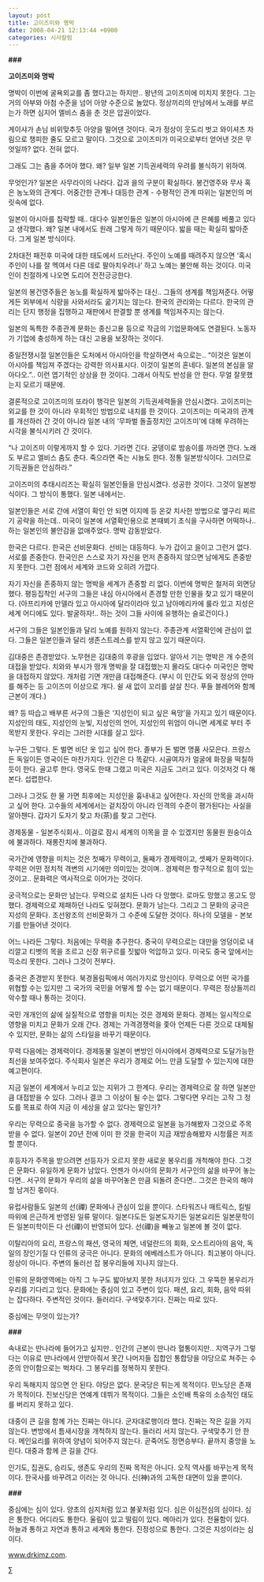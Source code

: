 ```yaml
---
layout: post
title: 고이즈미와 명박
date: 2008-04-21 12:13:44 +0900
categories: 시사칼럼
---
```

**###**

**고이즈미와 명박**

명박이 이번에 굴욕외교를 좀 했다고는 하지만.. 왕년의 고이즈미에 미치지 못한다. 그는 거의 아부와 아첨 수준을 넘어 아양 수준으로 놀았다. 정상끼리의 만남에서 노래를 부르는가 하면 심지어 엘비스 춤을 춘 것은 압권이었다. 

게이샤가 손님 비위맞추듯 아양을 떨어댄 것이다. 국가 정상이 웃도리 벗고 와이셔츠 차림으로 챙피한 줄도 모르고 말이다. 그것으로 고이즈미가 미국으로부터 얻어낸 것은 무엇일까? 없다. 전혀 없다. 

그래도 그는 춤을 추어야 했다. 왜? 일부 일본 기득권세력의 우려를 불식하기 위하여. 

무엇인가? 일본은 사무라이의 나라다. 갑과 을의 구분이 확실하다. 봉건영주와 무사 혹은 농노와의 관계다. 어중간한 관계나 대등한 관계 - 수평적인 관계 따위는 일본인의 머릿속에 없다. 

일본이 아시아를 침략할 때.. 대다수 일본인들은 일본이 아시아에 큰 은혜를 베풀고 있다고 생각했다. 왜? 일본 내에서도 원래 그렇게 하기 때문이다. 밟을 때는 확실히 밟아준다. 그게 일본 방식이다. 

2차대전 패전후 미국에 대한 태도에서 드러난다. 주인이 노예를 때려주지 않으면 ‘혹시 주인이 나를 잘 멕여서 다른 데로 팔아치우려나’ 하고 노예는 불안해 하는 것이다. 미국인이 친절하게 나오면 도리어 전전긍긍한다. 

일본의 봉건영주들은 농노를 확실하게 밟아주는 대신.. 그들의 생계를 책임져준다. 어떻게든 외부에서 식량을 사와서라도 굶기지는 않는다. 한국의 관리와는 다르다. 한국의 관리는 단지 행정을 집행하고 재판에서 판결할 뿐 생계를 책임져주지는 않는다. 

일본의 독특한 주종관계 문화는 종신고용 등으로 작금의 기업문화에도 연결된다. 노동자가 기업에 충성하게 하는 대신 고용을 보장하는 것이다. 

중일전쟁시절 일본인들은 도처에서 아시아인을 학살하면서 속으로는.. “이것은 일본이 아시아를 책임져 주겠다는 강력한 의사표시다. 이것이 일본의 혼네다. 일본의 본심을 알아다오.”.. 이런 엽기적인 상상을 한 것이다. 그래서 아직도 반성을 안 한다. 무얼 잘못했는지 모르기 때문에. 

결론적으로 고이즈미의 또라이 행각은 일본의 기득권세력들을 안심시켰다. 고이즈미는 외교를 한 것이 아니라 우회적인 방법으로 내치를 한 것이다. 고이즈미는 미국과의 관계를 개선하러 간 것이 아니라 일본 내의 ‘무파벌 돌출정치인 고이즈미’에 대해 우려하는 시각을 불식시키러 간 것이다.

“나 고이즈미 이렇게까지 할 수 있다. 기라면 긴다. 궁뎅이로 밤송이를 까라면 깐다. 노래도 부르고 엘비스 춤도 춘다. 죽으라면 죽는 시늉도 한다. 정통 일본방식이다. 그러므로 기득권들은 안심하라.”

고이즈미의 추태시리즈는 확실히 일본인들을 안심시켰다. 성공한 것이다. 그것이 일본방식이다. 그 방식이 통했다. 일본 내에서는. 

일본인들은 서로 간에 서열이 확인 안 되면 이지메 등 온갖 치사한 방법으로 옆구리 찌르기 공략을 하는데.. 미국이 일본에 서열확인용으로 본때뵈기 초식을 구사하면 어떡하나.. 하는 일본인의 불안감을 없애주었다. 명박 감동받았다. 

한국은 다르다. 한국은 선비문화다. 선비는 대등하다. 누가 갑이고 을이고 그런거 없다. 서로를 존중한다. 한국인은 스스로 자기 자신을 먼저 존중하지 않으면 남에게도 존중받지 못한다. 그런 점에서 세계와 코드와 오히려 가깝다. 

자기 자신을 존중하지 않는 명박을 세계가 존중할 리 없다. 이번에 명박은 철저히 외면당했다. 평등집착인 서구의 그들은 내심 아시아에서 존경할 만한 인물을 찾고 있기 때문이다. (아프리카에 만델라 있고 아시아에 달라이라마 있고 남아메리카에 룰라 있고 지성은 세계 어디에도 있다. 발굴하자!.. 하는 것이 그들 사이에 유행하는 슬로건이다.) 

서구의 그들은 일본인들과 달리 노예를 원하지 않는다. 주종관계 서열확인에 관심이 없다. 그들은 일본인들과 달리 생존스트레스를 받지 않고 있기 때문이다.

김대중은 존경받았다. 노무현은 김대중의 후광을 입었다. 알아서 기는 명박은 개 수준의 대접을 받았다. 치와와 부시가 떵개 명박을 잘 대접했는지 몰라도 대다수 미국인은 명박을 대접하지 않았다. 개처럼 기면 개만큼 대접해준다. (부시 이 인간도 외국 정상의 안마를 해주는 등 고이즈미 이상으로 개다. 쉴 새 없이 꼬리를 살살 친다. 푸들 블레어와 함께 근본이 개다.)

왜? 등 따습고 배부른 서구의 그들은 ‘지성인이 되고 싶은 욕망’을 가지고 있기 때문이다. 지성인의 태도, 지성인의 눈빛, 지성인의 언어, 지성인의 위엄이 아니면 세계로 부터 주목받지 못한다. 우리는 그러한 시대를 살고 있다. 

누구든 그렇다. 돈 벌면 비단 옷 입고 싶어 한다. 졸부가 돈 벌면 명품 사모은다. 프랑스든 독일이든 영국이든 마찬가지다. 인간은 다 똑같다. 시골여자가 얼굴에 화장을 떡칠하듯이 한다. 골고루 한다. 영국도 한때 그랬고 미국은 지금도 그러고 있다. 이것저것 다 해 본다. 섭렵한다. 

그러나 그것도 한 물 가면 최후에는 지성인을 흉내내고 싶어한다. 자신의 안목을 과시하고 싶어 한다. 고수들의 세계에서는 겉치장이 아니라 인격의 수준이 평가된다는 사실을 알아챈다. 갑자기 도자기 찾고 차(茶)를 찾고 그런다. 

경제동물 - 일본주식회사.. 이걸로 잠시 세계의 이목을 끌 수 있겠지만 동물원 원숭이쇼에 불과하다. 재롱잔치에 불과하다. 

국가간에 영향을 미치는 것은 첫째가 무력이고, 둘째가 경제력이고, 셋째가 문화력이다. 무력은 어떤 정치적 격변의 시기에만 의미있는 것이며.. 경제력은 항구적으로 힘이 있는 것이고.. 문화력은 역사적으로 이어가는 것이다. 

궁극적으로는 문화만 남는다. 무력으로 설치든 나라 다 망했다. 로마도 망했고 몽고도 망했다. 경제력으로 제패하던 나라도 잊혀졌다. 문화가 남는다. 그리고 그 문화의 궁극은 지성의 문화다. 조선왕조의 선비문화가 그 수준에 도달한 것이다. 하나의 모델을 - 본보기를 만들어낸 것이다. 

어느 나라든 그렇다. 처음에는 무력을 추구한다. 중국이 무력으로는 대만을 엉덩이로 내리깔고 티벳의 목을 조르고 신장 위구르를 짓밟아 억압하고 있다. 미국도 중국 앞에서는 끽소리 못한다. 그러나 그것이 전부다. 

중국은 존경받지 못한다. 북경올림픽에서 여러가지로 망신이다. 무력으로 어떤 국가를 위협할 수는 있지만 그 국가의 국민을 어떻게 할 수는 없기 때문이다. 무력은 정상들끼리 악수할 때나 통하는 것이다. 

국민 개개인의 삶에 실질적으로 영향을 미치는 것은 경제와 문화다. 경제는 일시적으로 영향을 미치고 문화가 오래 간다. 경제는 가격경쟁력을 좇아 언제든 다른 것으로 대체될 수 있지만, 문화는 삶의 스타일을 바꾸기 때문이다. 

무력 다음에는 경제력이다. 경제동물 일본이 변방인 아시아에서 경제력으로 도달가능한 최선을 보여주었다. 주식회사 일본은 우리가 경제로 어느 만큼 도달할 수 있는지에 대한 예고편이다. 

지금 일본이 세계에서 누리고 있는 지위가 그 한계다. 우리는 경제력으로 잘 하면 일본만큼 대접받을 수 있다. 그러나 결코 그 이상이 될 수는 없다. 그렇다면 우리는 고작 그 정도를 목표로 하여 지금 이 세상을 살고 있다는 말인가? 

우리는 무력으로 중국을 능가할 수 없다. 경제력으로 일본을 능가해봤자 그것으로 주목받을 수 없다. 일본이 20년 전에 이미 한 것을 한국이 지금 재방송해봤자 시청률은 저조할 뿐이다. 

후등자가 주목을 받으려면 선등자가 오르지 못한 새로운 봉우리를 개척해야 한다. 그것은 문화다. 유일하게 문화가 남았다. 언젠가 아시아의 문화가 서구인의 삶을 바꾸어 놓는다면.. 서구의 문화가 우리의 삶을 바꾸어놓은 만큼 되돌려 준다면.. 그것은 한국의 해야할 남겨진 몫이다. 

유럽사람들도 일본의 선(禪) 문화에나 관심이 있을 뿐이다. 스타워즈나 매트릭스, 킬빌 따위에 은근하게 반영된 일류 말이다. 일본다도든 일본도자기든 일본요리든 일본문학이든 일본미학이든 다 선(禪)이 반영되어 있다. 선(禪)을 빼놓고 일본에 볼 것이 없다. 

이탈리아의 요리, 프랑스의 패션, 영국의 체면, 네덜란드의 회화, 오스트리아의 음악, 독일의 장인기질 다 인류의 궁극은 아니다. 문화의 에베레스트가 아니다. 최고봉이 아니다. 정상이 아니다. 주변의 둘러선 잡 봉우리들에 지나지 않는다. 

인류의 문화영역에는 아직 그 누구도 밟아보지 못한 처녀지가 있다. 그 우뚝한 봉우리가 우리를 기다리고 있다. 문화에는 중심이 있고 주변이 있다. 패션, 요리, 회화, 음악 따위는 잡다하다. 주변적인 것이다. 들러리다. 구색맞추기다. 진짜는 따로 있다. 

중심에는 무엇이 있는가? 

**###**

속내로는 딴나라에 들어가고 싶지만.. 인간의 근본이 딴나라 혈통이지만.. 지역구가 그렇다는 이유로 딴나라에서 안받아줘서 못간 나머지들 집합인 통합당을 야당으로 쳐주는 수준의 안이함으로는 벅차다. 그 봉우리를 정복하지 못한다. 

우리 독해지지 않으면 안 된다. 야당은 없다. 문국당은 튀는게 목적이다. 민노당은 존재가 목적이다. 진보신당은 연예계 데뷔가 목적이다. 그들은 소인배 특유의 소승적인 태도를 버리지 못하고 있다. 

대중이 큰 길을 함께 가는 진짜는 아니다. 군자대로행이라 했다. 진짜는 작은 길을 가지 않는다. 변방에서 틈새시장을 개척하지 않는다. 들러리 서지 않는다. 구색맞추기 안 한다. 메인요리를 위하여 양념이 되어주지 않는다. 곧죽어도 정면승부다. 끝까지 중앙을 노린다. 대중과 함께 큰 길을 간다. 

인기도, 집권도, 승리도, 생존도 우리의 진짜 목적은 아니다. 오직 역사를 바꾸는게 목적이다. 한국사를 바꾸려고 이러는 것 아니다. 신(神)과의 고독한 대면이 있을 뿐이다. 

**\###** 

중심에는 심이 있다. 양초의 심지처럼 있고 불꽃처럼 있다. 심은 이심전심의 심이다. 심은 통한다. 어디라도 통한다. 울림이 있고 떨림이 있다. 메아리가 있다. 전율함이 있다. 하늘과 통하고 자연과 통하고 세계와 통한다. 진정성으로 통한다. 그것은 지성이라는 심이다. 

www.drkimz.com.

∑